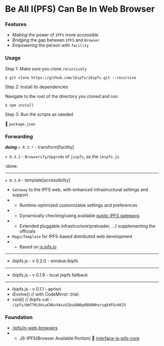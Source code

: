 # Be All I(PFS) Can Be In Web Browser

### Features

- _Making_ the power of `IPFS` more _accessible_
- _Bridging_ the gap between `IPFS` and `Browser`
- _Empowering_ the person with `facility`

### Usage

Step 1: Make sure you clone `recursively`

```
$ git clone https://github.com/ibipfs/ibipfs.git --recursive
```

Step 2: Install its dependencies

Navigate to the root of the directory you cloned and run:

```
$ npm install
```

Step 3: Run the scripts as needed

:eyes: `package.json`

### Forwarding

_**doing**_ `v 0.3.*` - transform[facility]

`v 0.3.1` - `Browserify/Upgrade` of `jsipfs`, as the `ibipfs.js`

:done:

---
`v 0.3.0` - template[accessibility]
- `Gateway` to the IPFS web, with enhanced infrastructural settings and support
- * Runtime-optimized customizable settings and preferences
- * Dynamically checking/using available [public IPFS gateways](https://github.com/ipfs/public-gateway-checker)
- * Extended pluggable infrastructure(preloader, ...) supplementing the officials
- `MagicTemplate` for IPFS-based distributed web development
- * Based on [js.ipfs.io](https://github.com/ipfs/js.ipfs.io)
---
- ibipfs.js - v 0.2.0 - window.ibipfs
---
- ibipfs.js - v 0.1.9 - local jsipfs fallback
---
- ibipfs.js - v 0.1.1 - apriori
- iEvolve() // with CodeMirror :trial:
- void() // ibipfs-cat - `/ipfs/QmTTKLRnLwCNbvVAxzU2buU8NbpRBbBNhsrugkXFGvkKZV`

### Foundation

- [/ipfs/in-web-browsers](https://github.com/ipfs/in-web-browsers)
- * JS-IPFS(Browser Available Portion) :eyes: [interface-js-ipfs-core](https://github.com/ipfs/interface-js-ipfs-core)